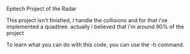 Epitech Project of the Radar

This project isn't finished, I  handle the collisions and for that i've implemented a quadtree.
actually i believed that i'm around 90% of the project

To learn what you can do with this code, you can use the -h command.
